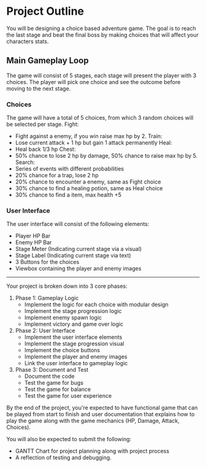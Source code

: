 # Project Outline

You will be designing a choice based adventure game. The goal is to reach the last stage and beat the final boss by making choices that will affect your characters stats.

## Main Gameplay Loop

The game will consist of 5 stages, each stage will present the player with 3 choices. The player will pick one choice and see the outcome before moving to the next stage.

### Choices

The game will have a total of 5 choices, from which 3 random choices will be selected per stage.
Fight:

-   Fight against a enemy, if you win raise max hp by 2.
    Train:
-   Lose current attack + 1 hp but gain 1 attack permanently
    Heal:
-   Heal back 1/3 hp
    Chest:
-   50% chance to lose 2 hp by damage, 50% chance to raise max hp by 5.
    Search:
-   Series of events with different probabilities
-   20% chance for a trap, lose 2 hp
-   20% chance to encounter a enemy, same as Fight choice
-   30% chance to find a healing potion, same as Heal choice
-   30% chance to find a item, max health +5

### User Interface

The user interface will consist of the following elements:

-   Player HP Bar
-   Enemy HP Bar
-   Stage Meter (Indicating current stage via a visual)
-   Stage Label (Indicating current stage via text)
-   3 Buttons for the choices
-   Viewbox containing the player and enemy images

---

Your project is broken down into 3 core phases:

1. Phase 1: Gameplay Logic
    - Implement the logic for each choice with modular design
    - Implement the stage progression logic
    - Implement enemy spawn logic
    - Implement victory and game over logic
2. Phase 2: User Interface
    - Implement the user interface elements
    - Implement the stage progression visual
    - Implement the choice buttons
    - Implement the player and enemy images
    - Link the user interface to gameplay logic
3. Phase 3: Document and Test
    - Document the code
    - Test the game for bugs
    - Test the game for balance
    - Test the game for user experience

By the end of the project, you're expected to have functional game that can be played from start to finish and user documentation that explains how to play the game along with the game mechanics (HP, Damage, Attack, Choices).

You will also be expected to submit the following:

-   GANTT Chart for project planning along with project process
-   A reflection of testing and debugging.
